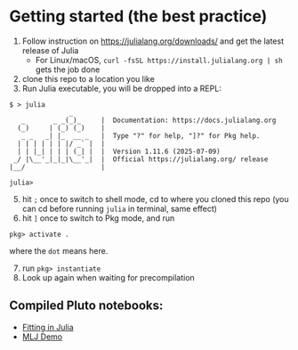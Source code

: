 # Getting started (the best practice)

1. Follow instruction on https://julialang.org/downloads/ and get the latest release of Julia
    - For Linux/macOS, `curl -fsSL https://install.julialang.org | sh` gets the job done
2. clone this repo to a location you like
3. Run Julia executable, you will be dropped into a REPL:
```
$ > julia
               _
   _       _ _(_)_     |  Documentation: https://docs.julialang.org
  (_)     | (_) (_)    |
   _ _   _| |_  __ _   |  Type "?" for help, "]?" for Pkg help.
  | | | | | | |/ _` |  |
  | | |_| | | | (_| |  |  Version 1.11.6 (2025-07-09)
 _/ |\__'_|_|_|\__'_|  |  Official https://julialang.org/ release
|__/                   |

julia>
```
5. hit `;` once to switch to shell mode, cd to where you cloned this repo (you can cd before running
   `julia` in terminal, same effect)
6. hit `]` once to switch to Pkg mode, and run
```
pkg> activate .
```
where the `dot` means here.

7. run `pkg> instantiate`
8. Look up again when waiting for precompilation

## Compiled Pluto notebooks:
- [Fitting in Julia](https://pluto.land/n/m6fuf72z)
- [MLJ Demo](https://pluto.land/n/qbhxq78c)
